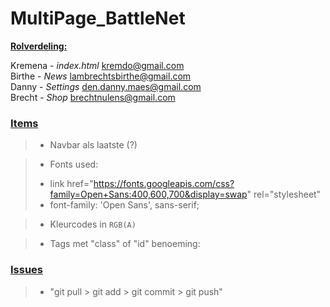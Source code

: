 # MultiPage_BattleNet


<u>**Rolverdeling:**</u> 

Kremena - _index.html_  kremdo@gmail.com  
Birthe  - _News_    lambrechtsbirthe@gmail.com  
Danny - _Settings_  den.danny.maes@gmail.com  
Brecht - _Shop_  brechtnulens@gmail.com


### **<u>Items</u>**

>* Navbar als laatste (?)

> * Fonts used:   
> - link href="https://fonts.googleapis.com/css?family=Open+Sans:400,600,700&display=swap" rel="stylesheet"  
> - font-family: 'Open Sans', sans-serif;

>* Kleurcodes in `RGB(A)`


>* Tags met "class" of "id" benoeming:



### **<u>Issues</u>**

> - "git pull > git add > git commit > git push"
